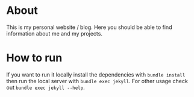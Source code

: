 # About
This is my personal website / blog. Here you should be able to find information
about me and my projects.
# How to run
If you want to run it locally install the dependencies with `bundle install`
then run the local server with `bundle exec jekyll`. For other usage check out
`bundle exec jekyll --help`.
